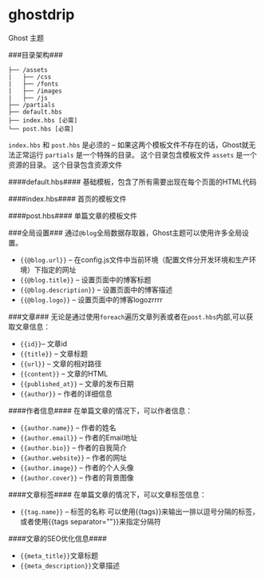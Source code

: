 # ghostdrip
Ghost 主题

###目录架构###

```
├── /assets
|   ├── /css
|   ├── /fonts
|   ├── /images
|   ├── /js
├── /partials  
├── default.hbs
├── index.hbs [必需]
└── post.hbs [必需]
```

`index.hbs` 和 `post.hbs` 是必须的 – 如果这两个模板文件不存在的话，Ghost就无法正常运行
`partials` 是一个特殊的目录。 这个目录包含模板文件
`assets` 是一个资源的目录。 这个目录包含资源文件

####default.hbs####
基础模板，包含了所有需要出现在每个页面的HTML代码

####index.hbs####
首页的模板文件

####post.hbs####
单篇文章的模板文件


###全局设置###
通过`@blog`全局数据存取器，Ghost主题可以使用许多全局设置。
*	`{{@blog.url}}` – 在config.js文件中当前环境（配置文件分开发环境和生产环境）下指定的网址
*	`{{@blog.title}}` – 设置页面中的博客标题
*	`{{@blog.description}}` – 设置页面中的博客描述
*	`{{@blog.logo}}` – 设置页面中的博客logozrrrr


###文章###
无论是通过使用`foreach`遍历文章列表或者在`post.hbs`内部,可以获取文章信息：
*	`{{id}}`– 文章id
*	`{{title}}`  – 文章标题
*	`{{url}}` – 文章的相对路径
*	`{{content}}` – 文章的HTML
*	`{{published_at}}` – 文章的发布日期
*	`{{author}}` – 作者的详细信息

####作者信息####
在单篇文章的情况下，可以作者信息：
*	`{{author.name}}` – 作者的姓名
*	`{{author.email}}` – 作者的Email地址
*	`{{author.bio}}` – 作者的自我简介
*	`{{author.website}}` – 作者的网址
*	`{{author.image}}` – 作者的个人头像
*	`{{author.cover}}` – 作者的背景图像

####文章标签####
在单篇文章的情况下，可以文章标签信息：
*	`{{tag.name}}` – 标签的名称
可以使用{{tags}}来输出一排以逗号分隔的标签，或者使用{{tags separator=""}}来指定分隔符

####文章的SEO优化信息####
*	`{{meta_title}}`文章标题
*	`{{meta_description}}`文章描述

